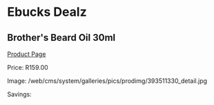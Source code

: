
# Ebucks Dealz
## Brother's Beard Oil 30ml
[Product Page](https://www.ebucks.com/web/shop/productSelected.do?prodId=393511330&catId=1186081080)

Price: R159.00

Image: /web/cms/system/galleries/pics/prodimg/393511330_detail.jpg

Savings: 


	